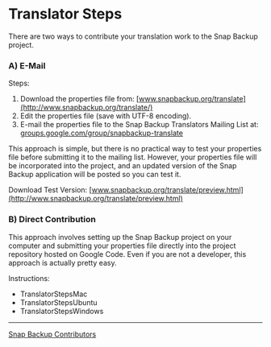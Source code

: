 # Translator Steps #

There are two ways to contribute your translation work to the Snap Backup project.

### A) E-Mail ###
Steps:
  1. Download the properties file from: [www.snapbackup.org/translate](http://www.snapbackup.org/translate/)
  1. Edit the properties file (save with UTF-8 encoding).
  1. E-mail the properties file to the Snap Backup Translators Mailing List at: [groups.google.com/group/snapbackup-translate](http://groups.google.com/group/snapbackup-translate)

This approach is simple, but there is no practical way to test your properties file before submitting it to the mailing list.  However, your properties file will be incorporated into the project, and an updated version of the Snap Backup application will be posted so you can test it.

Download Test Version: [www.snapbackup.org/translate/preview.html](http://www.snapbackup.org/translate/preview.html)


### B) Direct Contribution ###
This approach involves setting up the Snap Backup project on your computer and submitting your properties file directly into the project repository hosted on Google Code.  Even if you are not a developer, this approach is actually pretty easy.

Instructions:
  * TranslatorStepsMac
  * TranslatorStepsUbuntu
  * TranslatorStepsWindows



---

[Snap Backup Contributors](http://www.snapbackup.org/about/)